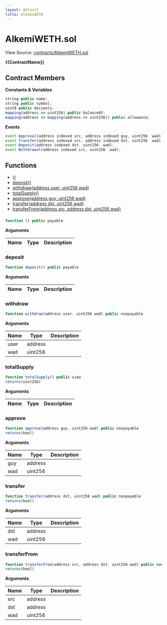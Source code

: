 ```yaml
---
layout: default
title: AlkemiWETH
---
```


# AlkemiWETH.sol

View Source: [contracts/AlkemiWETH.sol](../contracts/AlkemiWETH.sol)

**{{ContractName}}**

## Contract Members
**Constants & Variables**

```js
string public name;
string public symbol;
uint8 public decimals;
mapping(address => uint256) public balanceOf;
mapping(address => mapping(address => uint256)) public allowance;

```

**Events**

```js
event Approval(address indexed src, address indexed guy, uint256  wad);
event Transfer(address indexed src, address indexed dst, uint256  wad);
event Deposit(address indexed dst, uint256  wad);
event Withdrawal(address indexed src, uint256  wad);
```

## Functions

- [()](#)
- [deposit()](#deposit)
- [withdraw(address user, uint256 wad)](#withdraw)
- [totalSupply()](#totalsupply)
- [approve(address guy, uint256 wad)](#approve)
- [transfer(address dst, uint256 wad)](#transfer)
- [transferFrom(address src, address dst, uint256 wad)](#transferfrom)

### 

```js
function () public payable
```

**Arguments**

| Name        | Type           | Description  |
| ------------- |------------- | -----|

### deposit

```js
function deposit() public payable
```

**Arguments**

| Name        | Type           | Description  |
| ------------- |------------- | -----|

### withdraw

```js
function withdraw(address user, uint256 wad) public nonpayable
```

**Arguments**

| Name        | Type           | Description  |
| ------------- |------------- | -----|
| user | address |  | 
| wad | uint256 |  | 

### totalSupply

```js
function totalSupply() public view
returns(uint256)
```

**Arguments**

| Name        | Type           | Description  |
| ------------- |------------- | -----|

### approve

```js
function approve(address guy, uint256 wad) public nonpayable
returns(bool)
```

**Arguments**

| Name        | Type           | Description  |
| ------------- |------------- | -----|
| guy | address |  | 
| wad | uint256 |  | 

### transfer

```js
function transfer(address dst, uint256 wad) public nonpayable
returns(bool)
```

**Arguments**

| Name        | Type           | Description  |
| ------------- |------------- | -----|
| dst | address |  | 
| wad | uint256 |  | 

### transferFrom

```js
function transferFrom(address src, address dst, uint256 wad) public nonpayable
returns(bool)
```

**Arguments**

| Name        | Type           | Description  |
| ------------- |------------- | -----|
| src | address |  | 
| dst | address |  | 
| wad | uint256 |  | 

